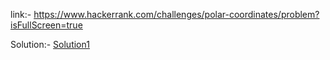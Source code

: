link:- https://www.hackerrank.com/challenges/polar-coordinates/problem?isFullScreen=true

Solution:- [Solution1](https://github.com/Shripad735/CodingProblems/blob/main/Hackerrank/PolarCoordinates.py?plain=1)

